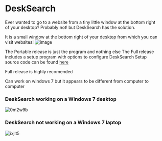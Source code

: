 # DeskSearch
Ever wanted to go to a website from a tiny little window at the bottom right of your desktop?
Probably not! but DeskSearch has the solution.

It is a small window at the bottom right of your desktop from which you can visit websites!
![image](https://github.com/user-attachments/assets/c0ad3415-4a2c-4783-8202-5296213f499c)

The Portable release is just the program and nothing else
The Full release includes a setup program with options to configure DeskSearch
Setup source code can be found [here](https://github.com/miniusbhater/desksearchsetup)

Full release is highly recomended

Can work on windows 7 but it appears to be different from computer to computer

### DeskSearch working on a Windows 7 desktop
![0m2w9b](https://github.com/user-attachments/assets/8ed19a29-6f88-4145-a631-25778692ee6b)

### DeskSearch not working on a Windows 7 laptop
![ixjlt5](https://github.com/user-attachments/assets/201f24d4-ec58-4a38-910c-5755ddc89dd3)






